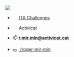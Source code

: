 <img src="https://github.com/roger-mir-min/roger-mir-min/blob/main/frontend-github.png?raw=true">

- <img widt="16px" height="16px" src="https://github.com/roger-mir-min/roger-mir-min/blob/main/BCNAct.jpeg?raw=true"> [ITA Challenges](http://dev.ita-challenges.eurecatacademy.org/ita-challenge/challenges/dcacb291-b4aa-4029-8e9b-284c8ca80296) 
- <img width="16px" height="16px" src="https://github.com/roger-mir-min/roger-mir-min/blob/main/favicon.png?raw=true"> [Activicat](http://www.activicat.cat)

- 📫 **r.mir.min@activicat.cat**
- <img align="center" src="https://raw.githubusercontent.com/rahuldkjain/github-profile-readme-generator/master/src/images/icons/Social/linked-in-alt.svg" alt="roger-miret-minard" height="16" width="20" /><a href="https://linkedin.com/in/roger-mir-min" target="blank"> /roger-mir-min</a>
</p>


